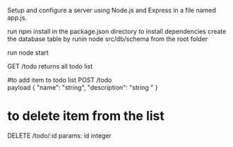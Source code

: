 Setup and configure a server using Node.js and Express in a file named app.js.

run npm install in the package.json directory to install dependencies
create the database table by runin node  src/db/schema from the root folder

run node start

GET /todo returns all todo list

#to add item to todo list
POST /todo  
payload {
	"name": "string",
	"description": "string "
        }

# to delete item from the list
DELETE /todo/:id
params: id integer
